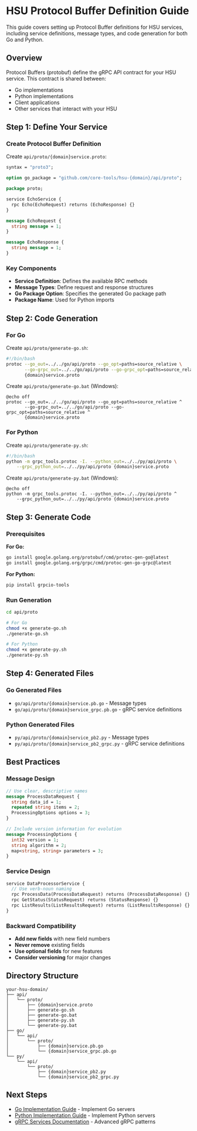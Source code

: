 # HSU Protocol Buffer Definition Guide

This guide covers setting up Protocol Buffer definitions for HSU services, including service definitions, message types, and code generation for both Go and Python.

## Overview

Protocol Buffers (protobuf) define the gRPC API contract for your HSU service. This contract is shared between:
- Go implementations
- Python implementations  
- Client applications
- Other services that interact with your HSU

## Step 1: Define Your Service

### Create Protocol Buffer Definition

Create `api/proto/{domain}service.proto`:

```proto
syntax = "proto3";

option go_package = "github.com/core-tools/hsu-{domain}/api/proto";

package proto;

service EchoService {
  rpc Echo(EchoRequest) returns (EchoResponse) {}
}

message EchoRequest {
  string message = 1;
}

message EchoResponse {
  string message = 1;
}
```

### Key Components

- **Service Definition**: Defines the available RPC methods
- **Message Types**: Define request and response structures
- **Go Package Option**: Specifies the generated Go package path
- **Package Name**: Used for Python imports

## Step 2: Code Generation

### For Go

Create `api/proto/generate-go.sh`:

```bash
#!/bin/bash
protoc --go_out=../../go/api/proto --go_opt=paths=source_relative \
       --go-grpc_out=../../go/api/proto --go-grpc_opt=paths=source_relative \
       {domain}service.proto
```

Create `api/proto/generate-go.bat` (Windows):

```batch
@echo off
protoc --go_out=../../go/api/proto --go_opt=paths=source_relative ^
       --go-grpc_out=../../go/api/proto --go-grpc_opt=paths=source_relative ^
       {domain}service.proto
```

### For Python

Create `api/proto/generate-py.sh`:

```bash
#!/bin/bash
python -m grpc_tools.protoc -I. --python_out=../../py/api/proto \
    --grpc_python_out=../../py/api/proto {domain}service.proto
```

Create `api/proto/generate-py.bat` (Windows):

```batch
@echo off
python -m grpc_tools.protoc -I. --python_out=../../py/api/proto ^
    --grpc_python_out=../../py/api/proto {domain}service.proto
```

## Step 3: Generate Code

### Prerequisites

**For Go:**
```bash
go install google.golang.org/protobuf/cmd/protoc-gen-go@latest
go install google.golang.org/grpc/cmd/protoc-gen-go-grpc@latest
```

**For Python:**
```bash
pip install grpcio-tools
```

### Run Generation

```bash
cd api/proto

# For Go
chmod +x generate-go.sh
./generate-go.sh

# For Python  
chmod +x generate-py.sh
./generate-py.sh
```

## Step 4: Generated Files

### Go Generated Files

- `go/api/proto/{domain}service.pb.go` - Message types
- `go/api/proto/{domain}service_grpc.pb.go` - gRPC service definitions

### Python Generated Files

- `py/api/proto/{domain}service_pb2.py` - Message types
- `py/api/proto/{domain}service_pb2_grpc.py` - gRPC service definitions

## Best Practices

### Message Design

```proto
// Use clear, descriptive names
message ProcessDataRequest {
  string data_id = 1;
  repeated string items = 2;
  ProcessingOptions options = 3;
}

// Include version information for evolution
message ProcessingOptions {
  int32 version = 1;
  string algorithm = 2;
  map<string, string> parameters = 3;
}
```

### Service Design

```proto
service DataProcessorService {
  // Use verb-noun naming
  rpc ProcessData(ProcessDataRequest) returns (ProcessDataResponse) {}
  rpc GetStatus(StatusRequest) returns (StatusResponse) {}
  rpc ListResults(ListResultsRequest) returns (ListResultsResponse) {}
}
```

### Backward Compatibility

- **Add new fields** with new field numbers
- **Never remove** existing fields
- **Use optional fields** for new features
- **Consider versioning** for major changes

## Directory Structure

```
your-hsu-domain/
├── api/
│   └── proto/
│       ├── {domain}service.proto
│       ├── generate-go.sh
│       ├── generate-go.bat  
│       ├── generate-py.sh
│       └── generate-py.bat
├── go/
│   └── api/
│       └── proto/
│           ├── {domain}service.pb.go
│           └── {domain}service_grpc.pb.go
└── py/
    └── api/
        └── proto/
            ├── {domain}service_pb2.py
            └── {domain}service_pb2_grpc.py
```

## Next Steps

- [Go Implementation Guide](INTEGRATED_HSU_MULTI_REPO_GO_GUIDE.md) - Implement Go servers
- [Python Implementation Guide](INTEGRATED_HSU_MULTI_REPO_PYTHON_GUIDE.md) - Implement Python servers
- [gRPC Services Documentation](GRPC_SERVICES.md) - Advanced gRPC patterns 